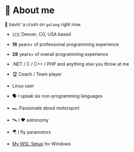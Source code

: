 # 🎉 About me

🖤 havin' a crush on `golang` right now.

* 🇺🇸 Denver, CO, USA based
* **18** years+ of professional programming experience
* **28** years+ of overall programming experience
* .NET / C / C++ / PHP and anything else you throw at me
* 🏆 Coach / Team player
* Linux user
* 🗣 I speak six non-programming languages 
* 🏎 Passionate about motorsport
* 🛰 I ❤️ astronomy
* 🪂 I fly paramotors

* [My WSL Setup](https://github.com/karolswdev/wsl) for Windows
